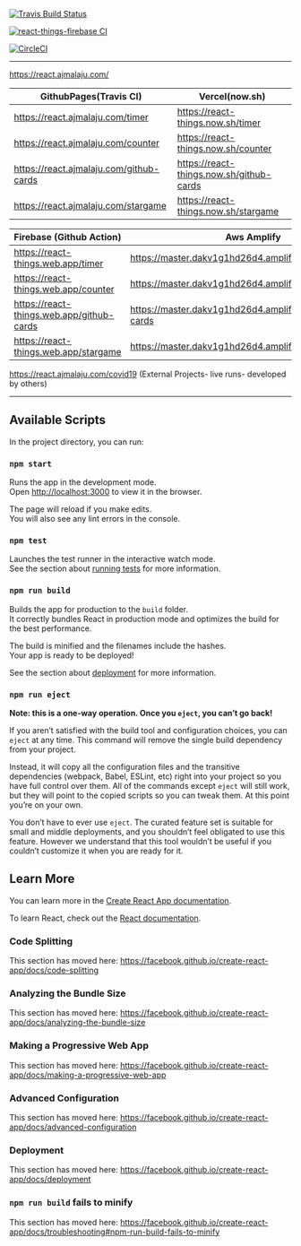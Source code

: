 
[![Travis Build Status](https://travis-ci.org/Ajuajmal/react-things.svg?branch=master)](https://travis-ci.org/Ajuajmal/react-things)

[![react-things-firebase CI](https://github.com/Ajuajmal/react-things/workflows/react-things-firebase%20CI/badge.svg)](https://github.com/Ajuajmal/react-things/actions?query=workflow%3A%22react-things-firebase+CI%22)

[![CircleCI](https://circleci.com/gh/Ajuajmal/react-things.svg?style=svg)](https://circleci.com/gh/Ajuajmal/react-things/)

---
https://react.ajmalaju.com/

| GithubPages(Travis CI)                    | Vercel(now.sh)                            |
| -------------                             | -------------                             |
| https://react.ajmalaju.com/timer          | https://react-things.now.sh/timer         |
| https://react.ajmalaju.com/counter        | https://react-things.now.sh/counter       |          
| https://react.ajmalaju.com/github-cards   | https://react-things.now.sh/github-cards  |
| https://react.ajmalaju.com/stargame       | https://react-things.now.sh/stargame      |


| Firebase (Github Action)                  | Aws Amplify                                               |
| -----                                     | -----------                                               |
| https://react-things.web.app/timer        | https://master.dakv1g1hd26d4.amplifyapp.com/timer         |
| https://react-things.web.app/counter      | https://master.dakv1g1hd26d4.amplifyapp.com/counter       |
| https://react-things.web.app/github-cards | https://master.dakv1g1hd26d4.amplifyapp.com/github-cards  |
| https://react-things.web.app/stargame     | https://master.dakv1g1hd26d4.amplifyapp.com/stargame      |


https://react.ajmalaju.com/covid19 (External Projects- live runs- developed by others)



---
## Available Scripts

In the project directory, you can run:

### `npm start`

Runs the app in the development mode.<br />
Open [http://localhost:3000](http://localhost:3000) to view it in the browser.

The page will reload if you make edits.<br />
You will also see any lint errors in the console.

### `npm test`

Launches the test runner in the interactive watch mode.<br />
See the section about [running tests](https://facebook.github.io/create-react-app/docs/running-tests) for more information.

### `npm run build`

Builds the app for production to the `build` folder.<br />
It correctly bundles React in production mode and optimizes the build for the best performance.

The build is minified and the filenames include the hashes.<br />
Your app is ready to be deployed!

See the section about [deployment](https://facebook.github.io/create-react-app/docs/deployment) for more information.

### `npm run eject`

**Note: this is a one-way operation. Once you `eject`, you can’t go back!**

If you aren’t satisfied with the build tool and configuration choices, you can `eject` at any time. This command will remove the single build dependency from your project.

Instead, it will copy all the configuration files and the transitive dependencies (webpack, Babel, ESLint, etc) right into your project so you have full control over them. All of the commands except `eject` will still work, but they will point to the copied scripts so you can tweak them. At this point you’re on your own.

You don’t have to ever use `eject`. The curated feature set is suitable for small and middle deployments, and you shouldn’t feel obligated to use this feature. However we understand that this tool wouldn’t be useful if you couldn’t customize it when you are ready for it.

## Learn More

You can learn more in the [Create React App documentation](https://facebook.github.io/create-react-app/docs/getting-started).

To learn React, check out the [React documentation](https://reactjs.org/).

### Code Splitting

This section has moved here: https://facebook.github.io/create-react-app/docs/code-splitting

### Analyzing the Bundle Size

This section has moved here: https://facebook.github.io/create-react-app/docs/analyzing-the-bundle-size

### Making a Progressive Web App

This section has moved here: https://facebook.github.io/create-react-app/docs/making-a-progressive-web-app

### Advanced Configuration

This section has moved here: https://facebook.github.io/create-react-app/docs/advanced-configuration

### Deployment

This section has moved here: https://facebook.github.io/create-react-app/docs/deployment

### `npm run build` fails to minify

This section has moved here: https://facebook.github.io/create-react-app/docs/troubleshooting#npm-run-build-fails-to-minify

